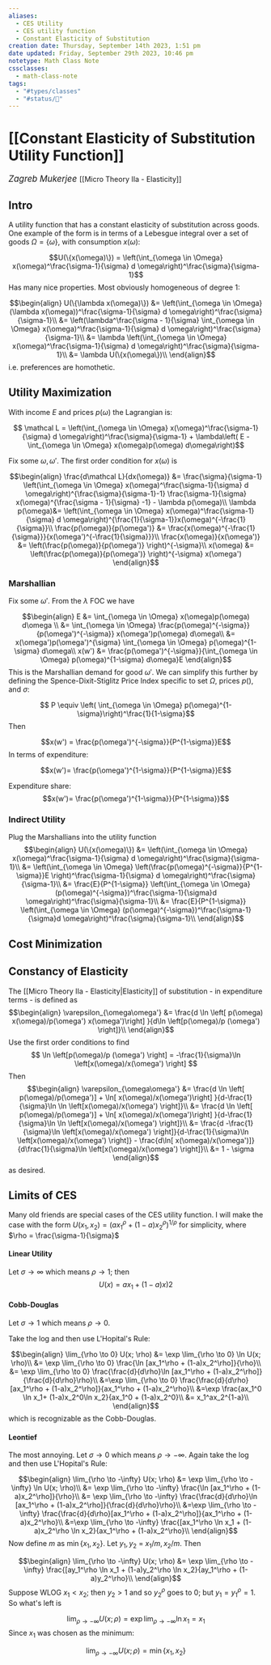 ```yaml
---
aliases:
  - CES Utility
  - CES utility function
  - Constant Elasticity of Substitution
creation date: Thursday, September 14th 2023, 1:51 pm
date updated: Friday, September 29th 2023, 10:46 pm
notetype: Math Class Note
cssclasses:
  - math-class-note
tags:
  - "#types/classes"
  - "#status/🚧"
---
```


# [[Constant Elasticity of Substitution Utility Function]]
<span style = "font-size:120%"><i >Zagreb Mukerjee </i></span>
[[Micro Theory IIa - Elasticity]]
## Intro

A utility function that has a constant elasticity of substitution across goods. One example of the form is in terms of a Lebesgue integral over a set of goods $\Omega = \{ \omega\}$, with consumption $x(\omega)$: 

$$U(\{x(\omega)\}) = \left(\int_{\omega \in \Omega} x(\omega)^\frac{\sigma-1}{\sigma} d \omega\right)^\frac{\sigma}{\sigma-1}$$
Has many nice properties. Most obviously homogeneous of degree $1$: 

$$\begin{align}
U(\{\lambda x(\omega)\}) &= \left(\int_{\omega \in \Omega} (\lambda x(\omega))^\frac{\sigma-1}{\sigma} d \omega\right)^\frac{\sigma}{\sigma-1}\\
&=  \left(\lambda^\frac{\sigma - 1}{\sigma} \int_{\omega \in \Omega} x(\omega)^\frac{\sigma-1}{\sigma} d \omega\right)^\frac{\sigma}{\sigma-1}\\
&= \lambda \left(\int_{\omega \in \Omega} x(\omega)^\frac{\sigma-1}{\sigma} d \omega\right)^\frac{\sigma}{\sigma-1}\\
&= \lambda U(\{x(\omega\})\\
\end{align}$$
i.e. preferences are homothetic. 

## Utility Maximization
With income $E$ and prices $p(\omega)$ the Lagrangian is:

$$ \mathcal L = \left(\int_{\omega \in \Omega} x(\omega)^\frac{\sigma-1}{\sigma} d \omega\right)^\frac{\sigma}{\sigma-1} + \lambda\left( E -  \int_{\omega \in \Omega} x(\omega)p(\omega) d\omega\right)$$

Fix some $\omega, \omega'$. The first order condition for $x(\omega)$ is 

$$\begin{align}
\frac{d\mathcal L}{dx(\omega)} &= \frac{\sigma}{\sigma-1}  \left(\int_{\omega \in \Omega} x(\omega)^\frac{\sigma-1}{\sigma} d \omega\right)^{\frac{\sigma}{\sigma-1}-1} \frac{\sigma-1}{\sigma} x(\omega)^{\frac{\sigma - 1}{\sigma} -1} - \lambda p(\omega)\\
\lambda p(\omega)&= \left(\int_{\omega \in \Omega} x(\omega)^\frac{\sigma-1}{\sigma} d \omega\right)^{\frac{1}{\sigma-1}}x(\omega)^{-\frac{1}{\sigma}}\\
\frac{p(\omega)}{p(\omega')} &= \frac{x(\omega)^{-\frac{1}{\sigma}}}{x(\omega')^{-\frac{1}{\sigma}}}\\
\frac{x(\omega)}{x(\omega')} &= \left(\frac{p(\omega)}{p(\omega')} \right)^{-\sigma}\\
x(\omega) &= \left(\frac{p(\omega)}{p(\omega')} \right)^{-\sigma} x(\omega')
\end{align}$$


### Marshallian

Fix some $\omega'$. From the $\lambda$ FOC we have

$$\begin{align}
E &= \int_{\omega \in \Omega} x(\omega)p(\omega) d\omega \\
&= \int_{\omega \in \Omega} \frac{p(\omega)^{-\sigma}}{p(\omega')^{-\sigma}}  x(\omega')p(\omega) d\omega\\
&= x(\omega')p(\omega')^{\sigma} \int_{\omega \in \Omega} p(\omega)^{1-\sigma}  d\omega\\
x(w') &= \frac{p(\omega')^{-\sigma}}{\int_{\omega \in \Omega} p(\omega)^{1-\sigma}  d\omega}E
\end{align}$$
This is the Marshallian demand for good $\omega'$. We can simplify this further by defining the Spence-Dixit-Stiglitz Price Index specific to set $\Omega$, prices $p()$, and $\sigma$:

$$ P \equiv \left( \int_{\omega \in \Omega} p(\omega)^{1-\sigma}\right)^\frac{1}{1-\sigma}$$
Then 

$$x(w') = \frac{p(\omega')^{-\sigma}}{P^{1-\sigma}}E$$
In terms of expenditure: 

$$x(w')= \frac{p(\omega')^{1-\sigma}}{P^{1-\sigma}}E$$

Expenditure share: 
$$x(w')= \frac{p(\omega')^{1-\sigma}}{P^{1-\sigma}}$$ 
### Indirect Utility

Plug the Marshallians into the utility function 
$$\begin{align}
U(\{x(\omega)\}) &= \left(\int_{\omega \in \Omega} x(\omega)^\frac{\sigma-1}{\sigma} d \omega\right)^\frac{\sigma}{\sigma-1}\\
&= \left(\int_{\omega \in \Omega} \left(\frac{p(\omega)^{-\sigma}}{P^{1-\sigma}}E \right)^\frac{\sigma-1}{\sigma} d \omega\right)^\frac{\sigma}{\sigma-1}\\
&= \frac{E}{P^{1-\sigma}}  \left(\int_{\omega \in \Omega} (p(\omega)^{-\sigma})^\frac{\sigma-1}{\sigma}d \omega\right)^\frac{\sigma}{\sigma-1}\\
&= \frac{E}{P^{1-\sigma}}  \left(\int_{\omega \in \Omega} (p(\omega)^{-\sigma})^\frac{\sigma-1}{\sigma}d \omega\right)^\frac{\sigma}{\sigma-1}\\
\end{align}$$
## Cost Minimization


## Constancy of Elasticity

The [[Micro Theory IIa - Elasticity|Elasticity]] of substitution - in expenditure terms - is defined as 
$$\begin{align}
\varepsilon_{\omega\omega'} &= \frac{d \ln \left[ p(\omega) x(\omega)/p(\omega') x(\omega')\right] }{d\ln \left[p(\omega)/p (\omega') \right]}\\
\end{align}$$
Use the first order conditions to find 
$$ \ln \left[p(\omega)/p (\omega') \right] = -\frac{1}{\sigma}\ln \left[x(\omega)/x(\omega') \right] $$
Then
$$\begin{align}
\varepsilon_{\omega\omega'} &= \frac{d \ln \left[ p(\omega)/p(\omega')] + \ln[ x(\omega)/x(\omega')\right] }{d-\frac{1}{\sigma}\ln \ln \left[x(\omega)/x(\omega') \right]}\\
&= \frac{d \ln \left[ p(\omega)/p(\omega')] + \ln[ x(\omega)/x(\omega')\right] }{d-\frac{1}{\sigma}\ln \ln \left[x(\omega)/x(\omega') \right]}\\
&= \frac{d -\frac{1}{\sigma}\ln \left[x(\omega)/x(\omega') \right]}{d-\frac{1}{\sigma}\ln  \left[x(\omega)/x(\omega') \right]} - \frac{d\ln[ x(\omega)/x(\omega')]}{d\frac{1}{\sigma}\ln  \left[x(\omega)/x(\omega') \right]}\\
&= 1 - \sigma
\end{align}$$
as desired.

## Limits of CES

Many old friends are special cases of the CES utility function. I will make the case with the form $U(x_1, x_2) = (a x_1 ^\rho + (1 - a)x_2^\rho)^{1/\rho}$ for simplicity, where $\rho = \frac{\sigma-1}{\sigma}$

#### Linear Utility
Let $\sigma \to \infty$ which means $\rho \to 1$; then 
$$U(x) = ax_1 + (1 - a)x)2$$


#### Cobb-Douglas
Let $\sigma \to 1$ which means $\rho \to 0$. 

Take the log and then use L'Hopital's Rule: 

$$\begin{align}
\lim_{\rho \to 0} U(x; \rho) &= \exp \lim_{\rho \to 0} \ln U(x; \rho)\\
&= \exp \lim_{\rho \to 0}  \frac{\ln [ax_1^\rho + (1-a)x_2^\rho]}{\rho}\\
&= \exp \lim_{\rho \to 0}  \frac{\frac{d}{d\rho}\ln [ax_1^\rho + (1-a)x_2^\rho]}{\frac{d}{d\rho}\rho}\\
&=\exp \lim_{\rho \to 0}  \frac{\frac{d}{d\rho}[ax_1^\rho + (1-a)x_2^\rho]}{ax_1^\rho + (1-a)x_2^\rho}\\
&=\exp  \frac{ax_1^0 \ln x_1+ (1-a)x_2^0\ln x_2}{ax_1^0 + (1-a)x_2^0}\\
&= x_1^ax_2^{1-a}\\
\end{align}$$
which is recognizable as the Cobb-Douglas. 

#### Leontief

The most annoying. Let $\sigma \to 0$ which means $\rho \to - \infty$.
Again take the log and then use L'Hopital's Rule: 

$$\begin{align}
\lim_{\rho \to -\infty} U(x; \rho) &= \exp \lim_{\rho \to  -\infty} \ln U(x; \rho)\\
&= \exp \lim_{\rho \to  -\infty}  \frac{\ln [ax_1^\rho + (1-a)x_2^\rho]}{\rho}\\
&= \exp \lim_{\rho \to  -\infty}  \frac{\frac{d}{d\rho}\ln [ax_1^\rho + (1-a)x_2^\rho]}{\frac{d}{d\rho}\rho}\\
&=\exp \lim_{\rho \to  -\infty}  \frac{\frac{d}{d\rho}[ax_1^\rho + (1-a)x_2^\rho]}{ax_1^\rho + (1-a)x_2^\rho}\\
&=\exp \lim_{\rho \to  -\infty}  \frac{[ax_1^\rho \ln x_1 + (1-a)x_2^\rho \ln x_2}{ax_1^\rho + (1-a)x_2^\rho}\\
\end{align}$$
Now define $m$ as $\min \{x_1, x_2\}$. Let $y_1, y_2$ = $x_1/m, x_2/m$. Then 

$$\begin{align}
\lim_{\rho \to -\infty} U(x; \rho) &= \exp \lim_{\rho \to  -\infty}  \frac{[ay_1^\rho \ln x_1 + (1-a)y_2^\rho \ln x_2}{ay_1^\rho + (1-a)y_2^\rho}\\
\end{align}$$
Suppose WLOG $x_1 < x_2$; then $y_2 > 1$ and so $y_2^{\rho}$ goes to $0$; but $y_1 =y_1^\rho = 1$. So what's left is

$$\lim_{\rho \to -\infty} U(x; \rho) = \exp \lim_{\rho \to  -\infty}  \ln x_1 = x_1$$
Since $x_1$ was chosen as the minimum: 

$$ \lim_{\rho \to -\infty} U(x; \rho) = \min \{x_1, x_2\}$$
